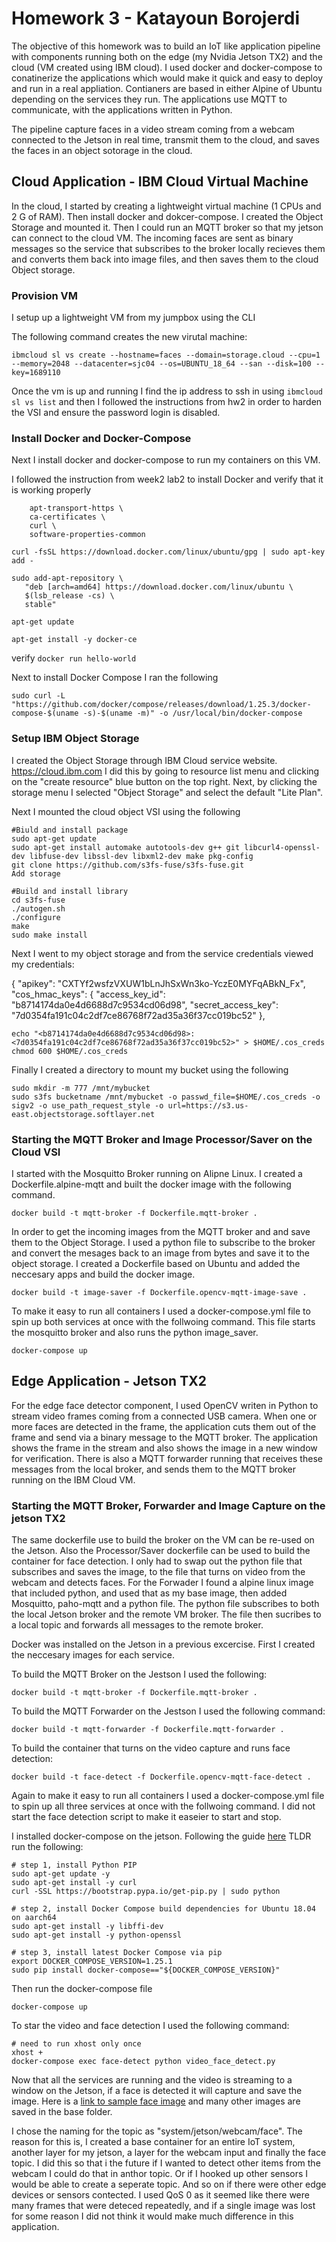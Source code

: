 # Homework 3 - Katayoun Borojerdi
The objective of this homework was to build an IoT like application pipeline with components running both on the edge (my Nvidia Jetson TX2) and the cloud (VM created using IBM cloud). I used docker and docker-compose to conatinerize the applications which would make it quick and easy to deploy and run in a real appliation. Contianers are based in either Alpine of Ubuntu depending on the services they run. The applications use MQTT to communicate, with the applications written in Python.

The pipeline capture faces in a video stream coming from a webcam connected to the Jetson in real time, transmit them to the cloud, and saves the faces in an object sotorage in the cloud.

## Cloud Application - IBM Cloud Virtual Machine
In the cloud, I started by creating a lightweight virtual machine (1 CPUs and 2 G of RAM). Then install docker and dokcer-compose. I created the Object Storage and mounted it. Then I could run an MQTT broker so that my jetson can connect to the cloud VM. The incoming faces are sent as binary messages so the service that subscribes to the broker locally recieves them and converts them back into image files, and then saves them to the cloud Object storage.

### Provision VM
I setup up a lightweight VM from my jumpbox using the CLI 

The following command creates the new virutal machine:
```
ibmcloud sl vs create --hostname=faces --domain=storage.cloud --cpu=1 --memory=2048 --datacenter=sjc04 --os=UBUNTU_18_64 --san --disk=100 --key=1689110
```
Once the vm is up and running I find the ip address to ssh in using ``` ibmcloud sl vs list ``` and then I followed the instructions from hw2 in order to harden the VSI and ensure the password login is disabled.  

### Install Docker and Docker-Compose
Next I install docker and docker-compose to run my containers on this VM.

I followed the instruction from week2 lab2 to install Docker and verify that it is working properly
```apt-get install -y \
    apt-transport-https \
    ca-certificates \
    curl \
    software-properties-common
	
curl -fsSL https://download.docker.com/linux/ubuntu/gpg | sudo apt-key add -

sudo add-apt-repository \
   "deb [arch=amd64] https://download.docker.com/linux/ubuntu \
   $(lsb_release -cs) \
   stable"	

apt-get update

apt-get install -y docker-ce
```
verify
```docker run hello-world```

Next to install Docker Compose I ran the following

```sudo curl -L "https://github.com/docker/compose/releases/download/1.25.3/docker-compose-$(uname -s)-$(uname -m)" -o /usr/local/bin/docker-compose```

### Setup IBM Object Storage

I created the Object Storage through IBM Cloud service website. https://cloud.ibm.com
I did this by going to resource list menu and clicking on the "create resource" blue button on the top right. 
Next, by clicking the storage menu I selected "Object Storage" and select the default "Lite Plan".

Next I mounted the cloud object VSI using the following
```
#Biuld and install package
sudo apt-get update
sudo apt-get install automake autotools-dev g++ git libcurl4-openssl-dev libfuse-dev libssl-dev libxml2-dev make pkg-config
git clone https://github.com/s3fs-fuse/s3fs-fuse.git
Add storage

#Build and install library
cd s3fs-fuse
./autogen.sh
./configure
make
sudo make install
```
Next I went to my object storage and from the service credentials viewed my credentials:

{
  "apikey": "CXTYf2wsfzVXUW1bLnJhSxWn3ko-YczE0MYFqABkN_Fx",
  "cos_hmac_keys": {
    "access_key_id": "b8714174da0e4d6688d7c9534cd06d98",
    "secret_access_key": "7d0354fa191c04c2df7ce86768f72ad35a36f37cc019bc52"
  },


```
echo "<b8714174da0e4d6688d7c9534cd06d98>:<7d0354fa191c04c2df7ce86768f72ad35a36f37cc019bc52>" > $HOME/.cos_creds
chmod 600 $HOME/.cos_creds
```
Finally I created a directory to mount my bucket using the following

```
sudo mkdir -m 777 /mnt/mybucket
sudo s3fs bucketname /mnt/mybucket -o passwd_file=$HOME/.cos_creds -o sigv2 -o use_path_request_style -o url=https://s3.us-east.objectstorage.softlayer.net
```

### Starting the MQTT Broker and Image Processor/Saver on the Cloud VSI
I started with the Mosquitto Broker running on Alipne Linux. I created a Dockerfile.alpine-mqtt and built the docker image with the following command.
```
docker build -t mqtt-broker -f Dockerfile.mqtt-broker .
```
In order to get the incoming images from the MQTT broker and and save them to the Object Storage. I used a python file to subscribe to the broker and convert the mesages back to an image from bytes and save it to the object storage. I created a Dockerfile based on Ubuntu and added the neccesary apps and build the docker image.
```
docker build -t image-saver -f Dockerfile.opencv-mqtt-image-save .
```

To make it easy to run all containers I used a docker-compose.yml file to spin up both services at once with the follwoing command. This file starts the mosquitto broker and also runs the python image_saver. 
```
docker-compose up
```

## Edge Application - Jetson TX2
For the edge face detector component, I used OpenCV writen in Python to stream video frames coming from a connected USB camera. When one or more faces are detected in the frame, the application cuts them out of the frame and send via a binary message to the MQTT broker. The application shows the frame in the stream and also shows the image in a new window for verification. There is also a MQTT forwarder running that receives these messages from the local broker, and sends them to the MQTT broker running on the IBM Cloud VM.

### Starting the MQTT Broker, Forwarder and Image Capture on the jetson TX2
The same dockerfile use to build the broker on the VM can be re-used on the Jetson. Also the Processor/Saver dockerfile can be used to build the container for face detection. I only had to swap out the python file that subscribes and saves the image, to the file that turns on video from the webcam and detects faces. For the Forwader I found a alpine linux image that included python, and used that as my base image, then added Mosquitto, paho-mqtt and a python file. The python file subscribes to both the local Jetson broker and the remote VM broker. The file then sucribes to a local topic and forwards all messages to the remote broker. 

Docker was installed on the Jetson in a previous excercise. First I created the neccesary images for each service.  

To build the MQTT Broker on the Jestson I used the following:
```
docker build -t mqtt-broker -f Dockerfile.mqtt-broker .
```

To build the MQTT Forwarder on the Jestson I used the following command:
```
docker build -t mqtt-forwarder -f Dockerfile.mqtt-forwarder .
```

To build the container that turns on the video capture and runs face detection:
```
docker build -t face-detect -f Dockerfile.opencv-mqtt-face-detect .
```
Again to make it easy to run all containers I used a docker-compose.yml file to spin up all three services at once with the follwoing command. I did not start the face detection script to make it easeier to start and stop.

I installed docker-compose on the jetson. Following the guide [here](https://blog.hypriot.com/post/nvidia-jetson-nano-install-docker-compose/)
TLDR run the following:
```
# step 1, install Python PIP
sudo apt-get update -y
sudo apt-get install -y curl
curl -SSL https://bootstrap.pypa.io/get-pip.py | sudo python

# step 2, install Docker Compose build dependencies for Ubuntu 18.04 on aarch64
sudo apt-get install -y libffi-dev
sudo apt-get install -y python-openssl

# step 3, install latest Docker Compose via pip
export DOCKER_COMPOSE_VERSION=1.25.1
sudo pip install docker-compose=="${DOCKER_COMPOSE_VERSION}"
```

Then run the docker-compose file
```
docker-compose up
```

To star the video and face detection I used the following command:
```
# need to run xhost only once
xhost + 
docker-compose exec face-detect python video_face_detect.py
```

Now that all the services are running and the video is streaming to a window on the Jetson, if a face is detected it will capture and save the image. Here is a [link to sample face image](https://s3.us-south.cloud-object-storage.appdomain.cloud/cloud-object-storage-w251-hw3-faces/face_04e447f4-318f-4686-9446-97ac9bcdde6b.png) and many other images are saved in the base folder.

I chose the naming for the topic as "system/jetson/webcam/face". The reason for this is, I created a base container for an entire IoT system, another layer for my jetson, a layer for the webcam input and finally the face topic. I did this so that i the future if I wanted to detect other items from the webcam I could do that in anthor topic. Or if I hooked up other sensors I would be able to create a seperate topic. And so on if there were other edge devices or sensors contected. I used QoS 0 as it seemed like there were many frames that were deteced repeatedly, and if a single image was lost for some reason I did not think it would make much difference in this application.




